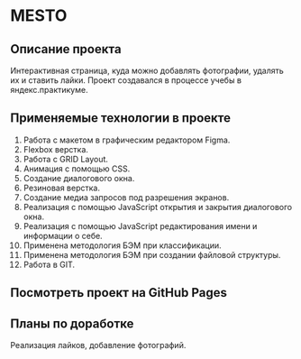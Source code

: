 # MESTO #
## Описание проекта ##
Интерактивная страница, куда можно добавлять фотографии, удалять их и ставить лайки. Проект создавался в процессе учебы в яндекс.практикуме.
## Применяемые технологии в проекте ##
1. Работа с макетом в графическим редактором Figma.
2. Flexbox верстка.
3. Работа с GRID Layout.
4. Анимация с помощью CSS.
5. Создание диалогового окна.
6. Резиновая верстка.
7. Создание медиа запросов под разрешения экранов.
8. Реализация с помощью JavaScript открытия и закрытия диалогового окна.
9. Реализация с помощью JavaScript редактирования имени и информации о себе.
10. Применена методология БЭМ при классификации.
11. Применена методология БЭМ при создании файловой структуры.
12. Работа в GIT.
## Посмотреть проект на GitHub Pages ##

## Планы по доработке ##
Реализация лайков, добавление фотографий.